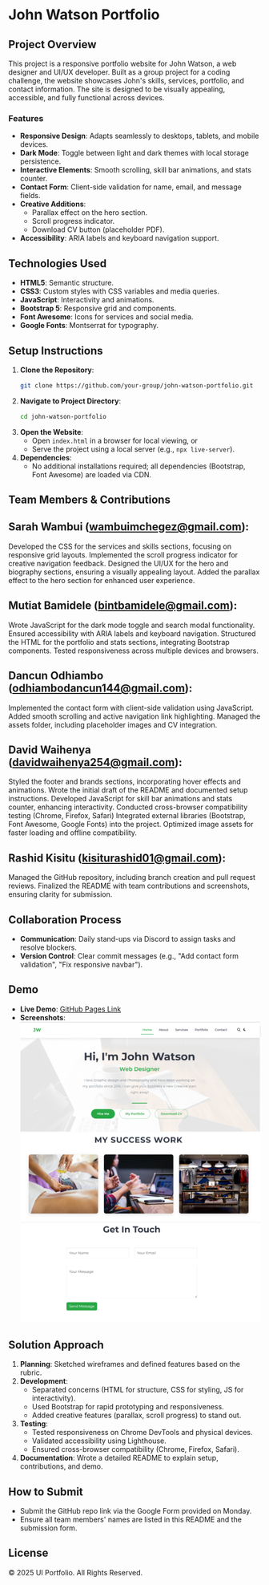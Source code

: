 # John Watson Portfolio

## Project Overview
This project is a responsive portfolio website for John Watson, a web designer and UI/UX developer. Built as a group project for a coding challenge, the website showcases John's skills, services, portfolio, and contact information. The site is designed to be visually appealing, accessible, and fully functional across devices.

### Features
- **Responsive Design**: Adapts seamlessly to desktops, tablets, and mobile devices.
- **Dark Mode**: Toggle between light and dark themes with local storage persistence.
- **Interactive Elements**: Smooth scrolling, skill bar animations, and stats counter.
- **Contact Form**: Client-side validation for name, email, and message fields.
- **Creative Additions**:
  - Parallax effect on the hero section.
  - Scroll progress indicator.
  - Download CV button (placeholder PDF).
- **Accessibility**: ARIA labels and keyboard navigation support.

## Technologies Used
- **HTML5**: Semantic structure.
- **CSS3**: Custom styles with CSS variables and media queries.
- **JavaScript**: Interactivity and animations.
- **Bootstrap 5**: Responsive grid and components.
- **Font Awesome**: Icons for services and social media.
- **Google Fonts**: Montserrat for typography.

## Setup Instructions
1. **Clone the Repository**:
   ```bash
   git clone https://github.com/your-group/john-watson-portfolio.git
   ```
2. **Navigate to Project Directory**:
   ```bash
   cd john-watson-portfolio
   ```
3. **Open the Website**:
   - Open `index.html` in a browser for local viewing, or
   - Serve the project using a local server (e.g., `npx live-server`).
4. **Dependencies**:
   - No additional installations required; all dependencies (Bootstrap, Font Awesome) are loaded via CDN.

## Team Members & Contributions

## Sarah Wambui (wambuimchegez@gmail.com):
Developed the CSS for the services and skills sections, focusing on responsive grid layouts.
Implemented the scroll progress indicator for creative navigation feedback.
Designed the UI/UX for the hero and biography sections, ensuring a visually appealing layout.
Added the parallax effect to the hero section for enhanced user experience.
## Mutiat Bamidele (bintbamidele@gmail.com):
Wrote JavaScript for the dark mode toggle and search modal functionality.
Ensured accessibility with ARIA labels and keyboard navigation.
Structured the HTML for the portfolio and stats sections, integrating Bootstrap components.
Tested responsiveness across multiple devices and browsers.
## Dancun Odhiambo (odhiambodancun144@gmail.com):
Implemented the contact form with client-side validation using JavaScript.
Added smooth scrolling and active navigation link highlighting.
Managed the assets folder, including placeholder images and CV integration.
## David Waihenya (davidwaihenya254@gmail.com):
Styled the footer and brands sections, incorporating hover effects and animations.
Wrote the initial draft of the README and documented setup instructions.
Developed JavaScript for skill bar animations and stats counter, enhancing interactivity.
Conducted cross-browser compatibility testing (Chrome, Firefox, Safari)
Integrated external libraries (Bootstrap, Font Awesome, Google Fonts) into the project.
Optimized image assets for faster loading and offline compatibility.
## Rashid Kisitu (kisiturashid01@gmail.com):
Managed the GitHub repository, including branch creation and pull request reviews.
Finalized the README with team contributions and screenshots, ensuring clarity for submission.

## Collaboration Process

- **Communication**: Daily stand-ups via Discord to assign tasks and resolve blockers.
- **Version Control**: Clear commit messages (e.g., "Add contact form validation", "Fix responsive navbar").

## Demo
- **Live Demo**: [GitHub Pages Link](https://your-group.github.io/john-watson-portfolio/)
- **Screenshots**:
  ![Home Section](screenshots/home.png)
  ![Portfolio Section](screenshots/portfolio.png)
  ![Contact Form](screenshots/contact.png)

## Solution Approach
1. **Planning**: Sketched wireframes and defined features based on the rubric.
2. **Development**:
   - Separated concerns (HTML for structure, CSS for styling, JS for interactivity).
   - Used Bootstrap for rapid prototyping and responsiveness.
   - Added creative features (parallax, scroll progress) to stand out.
3. **Testing**:
   - Tested responsiveness on Chrome DevTools and physical devices.
   - Validated accessibility using Lighthouse.
   - Ensured cross-browser compatibility (Chrome, Firefox, Safari).
4. **Documentation**: Wrote a detailed README to explain setup, contributions, and demo.

## How to Submit
- Submit the GitHub repo link via the Google Form provided on Monday.
- Ensure all team members' names are listed in this README and the submission form.

## License
© 2025 UI Portfolio. All Rights Reserved.
